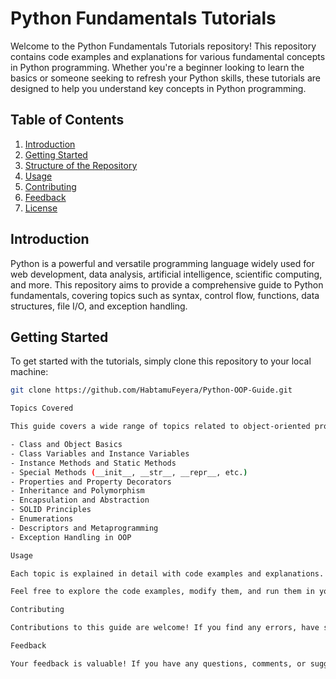 # Python Fundamentals Tutorials

Welcome to the Python Fundamentals Tutorials repository! This repository contains code examples and explanations for various fundamental concepts in Python programming. Whether you're a beginner looking to learn the basics or someone seeking to refresh your Python skills, these tutorials are designed to help you understand key concepts in Python programming.

## Table of Contents

1. [Introduction](#introduction)
2. [Getting Started](#getting-started)
3. [Structure of the Repository](#structure-of-the-repository)
4. [Usage](#usage)
5. [Contributing](#contributing)
6. [Feedback](#feedback)
7. [License](#license)

## Introduction

Python is a powerful and versatile programming language widely used for web development, data analysis, artificial intelligence, scientific computing, and more. This repository aims to provide a comprehensive guide to Python fundamentals, covering topics such as syntax, control flow, functions, data structures, file I/O, and exception handling.

## Getting Started

To get started with the tutorials, simply clone this repository to your local machine:

```bash
git clone https://github.com/HabtamuFeyera/Python-OOP-Guide.git

Topics Covered

This guide covers a wide range of topics related to object-oriented programming in Python, including:

- Class and Object Basics
- Class Variables and Instance Variables
- Instance Methods and Static Methods
- Special Methods (__init__, __str__, __repr__, etc.)
- Properties and Property Decorators
- Inheritance and Polymorphism
- Encapsulation and Abstraction
- SOLID Principles
- Enumerations
- Descriptors and Metaprogramming
- Exception Handling in OOP

Usage

Each topic is explained in detail with code examples and explanations. You can navigate through the guide to learn about specific concepts or read it sequentially to build a solid understanding of Python OOP principles.

Feel free to explore the code examples, modify them, and run them in your local Python environment to see the concepts in action.

Contributing

Contributions to this guide are welcome! If you find any errors, have suggestions for improvement, or would like to contribute additional examples or exercises, please feel free to open an issue or submit a pull request.

Feedback

Your feedback is valuable! If you have any questions, comments, or suggestions regarding the Python OOP Guide, please don't hesitate to reach out. Your input helps improve the quality and usability of this resource for learners.
